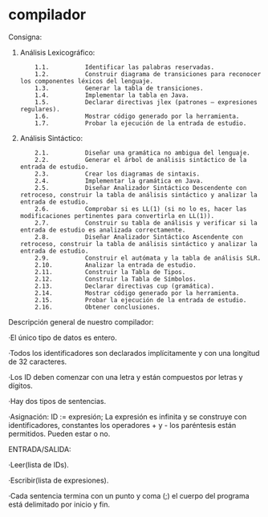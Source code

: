 # compilador 
Consigna:

1. Análisis Lexicográfico:

           1.1.          Identificar las palabras reservadas.
           1.2.          Construir diagrama de transiciones para reconocer los componentes léxicos del lenguaje.
           1.3.          Generar la tabla de transiciones.
           1.4.          Implementar la tabla en Java.
           1.5.          Declarar directivas jlex (patrones – expresiones regulares).
           1.6.          Mostrar código generado por la herramienta.
           1.7.          Probar la ejecución de la entrada de estudio.
           
2. Análisis Sintáctico:

           2.1.          Diseñar una gramática no ambigua del lenguaje.
           2.2.          Generar el árbol de análisis sintáctico de la entrada de estudio.
           2.3.          Crear los diagramas de sintaxis.
           2.4.          Implementar la gramática en Java.
           2.5.          Diseñar Analizador Sintáctico Descendente con retroceso, construir la tabla de análisis sintáctico y analizar la entrada de estudio.
           2.6.          Comprobar si es LL(1) (si no lo es, hacer las modificaciones pertinentes para convertirla en LL(1)).
           2.7.          Construir su tabla de análisis y verificar si la entrada de estudio es analizada correctamente.
           2.8.          Diseñar Analizador Sintáctico Ascendente con retroceso, construir la tabla de análisis sintáctico y analizar la entrada de estudio.
           2.9.          Construir el autómata y la tabla de análisis SLR.
           2.10.         Analizar la entrada de estudio.
           2.11.         Construir la Tabla de Tipos.
           2.12.         Construir la Tabla de Símbolos.
           2.13.         Declarar directivas cup (gramática).
           2.14.         Mostrar código generado por la herramienta.
           2.15.         Probar la ejecución de la entrada de estudio.
           2.16.         Obtener conclusiones.


Descripción general de nuestro compilador:

·El único tipo de datos es entero.

·Todos los identificadores son declarados implícitamente y con una longitud de 32 caracteres.

·Los ID deben comenzar con una letra y están compuestos por letras y dígitos.

·Hay dos tipos de sentencias.

·Asignación: ID := expresión;
La expresión es infinita y se construye con identificadores, constantes los operadores + y - los paréntesis están permitidos. Pueden estar o no.

ENTRADA/SALIDA:

·Leer(lista de IDs).

·Escribir(lista de expresiones).

·Cada sentencia termina con un punto y coma (;) el cuerpo del programa está delimitado por inicio y fin.
